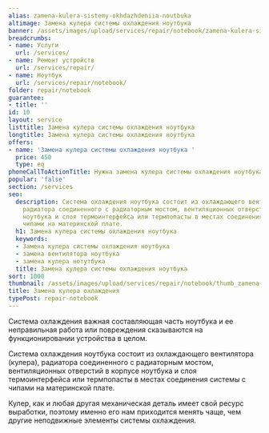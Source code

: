 ```yaml
---
alias: zamena-kulera-sistemy-okhdazhdeniia-noutbuka
altimage: Замена кулера системы охлаждения ноутбука
banner: /assets/images/upload/services/repair/notebook/zamena-kulera-sistemy-okhdazhdeniia-noutbuka.jpg
breadcrumbs:
- name: Услуги
  url: /services/
- name: Ремонт устройств
  url: /services/repair/
- name: Ноутбук
  url: /services/repair/notebook/
folder: repair/notebook
guarantee:
- title: ''
id: 10
layout: service
listtitle: Замена кулера системы охлаждения ноутбука
longtitle: Замена кулера системы охлаждения ноутбука
offers:
- name: 'Замена кулера системы охлаждения ноутбука '
  price: 450
  type: eq
phoneCallToActionTitle: Нужна замена кулера системы охлаждения ноутбука? Звоните!
popular: 'false'
section: /services
seo:
  description: Система охлаждения ноутбука состоит из охлаждающего вентилятора (кулера),
    радиатора соединенного с радиаторным мостом, вентиляционных отверстий в корпусе
    ноутбука и слоя термоинтерфейса или термпопасты в местах соединения системы с
    чипами на материнской плате.
  h1: Замена кулера системы охлаждения ноутбука
  keywords:
  - Замена кулера системы охлаждения ноутбука
  - замена вентилятора ноутбука
  - замена кулера нотутбука
  title: Замена кулера системы охлаждения ноутбука
sort: 1000
thumbnail: /assets/images/upload/services/repair/notebook/thumb_zamena-kulera-sistemy-okhdazhdeniia-noutbuka.jpg
title: Замена кулера охлаждения
typePost: repair-notebook
---
```

Система охлаждения важная составляющая часть ноутбука и ее неправильная работа или повреждения сказываются на функционировании устройства в целом.

Система охлаждения ноутбука состоит из охлаждающего вентилятора (кулера), радиатора соединенного с радиаторным мостом, вентиляционных отверстий в корпусе ноутбука и слоя термоинтерфейса или термпопасты в местах соединения системы с чипами на материнской плате.

Кулер, как и любая другая механическая деталь имеет свой ресурс выработки, поэтому именно его нам приходится менять чаще, чем другие неподвижные элементы системы охлаждения.